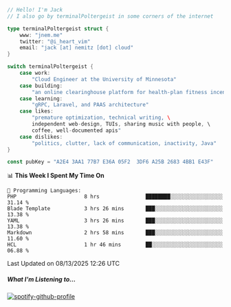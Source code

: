 ```go
// Hello! I'm Jack
// I also go by terminalPoltergeist in some corners of the internet

type terminalPoltergeist struct {
    www: "jnem.me"
    twitter: "@i_heart_vim"
    email: "jack [at] nemitz [dot] cloud"
}

switch terminalPoltergeist {
    case work:
        "Cloud Engineer at the University of Minnesota"
    case building:
        "an online clearinghouse platform for health-plan fitness incentive programs"
    case learning:
        "gRPC, Laravel, and PAAS architecture"
    case likes:
        "premature optimization, technical writing, \
        independent web-design, TUIs, sharing music with people, \
        coffee, well-documented apis"
    case dislikes:
        "politics, clutter, lack of communication, inactivity, Java"
}

const pubKey = "A2E4 3AA1 77B7 E36A 05F2  3DF6 A25B 2683 4BB1 E43F"
```

<!--START_SECTION:waka-->
📊 **This Week I Spent My Time On** 

```text
💬 Programming Languages: 
PHP                      8 hrs               ████████░░░░░░░░░░░░░░░░░   31.14 % 
Blade Template           3 hrs 26 mins       ███░░░░░░░░░░░░░░░░░░░░░░   13.38 % 
YAML                     3 hrs 26 mins       ███░░░░░░░░░░░░░░░░░░░░░░   13.38 % 
Markdown                 2 hrs 58 mins       ███░░░░░░░░░░░░░░░░░░░░░░   11.60 % 
HCL                      1 hr 46 mins        ██░░░░░░░░░░░░░░░░░░░░░░░   06.88 % 
```


 Last Updated on 08/13/2025 12:26 UTC
<!--END_SECTION:waka-->

##### What I'm Listening to...

[![spotify-github-profile](https://jnem.me/listening-item?maxAge=2592000)](https://jnem.me/listening)
